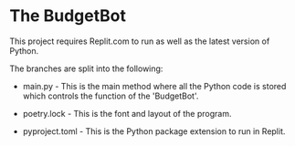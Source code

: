 # The BudgetBot

This project requires Replit.com to run as well as the latest version of Python. 

The branches are split into the following:

- main.py - This is the main method where all the Python code is stored which controls the function of the 'BudgetBot'.

- poetry.lock - This is the font and layout of the program. 

- pyproject.toml - This is the Python package extension to run in Replit. 

